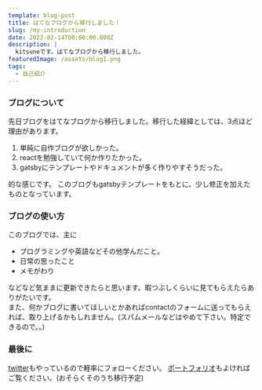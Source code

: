 ```yaml
---
template: blog-post
title: はてなブログから移行しました！
slug: /my-introduction
date: 2022-02-14T00:00:00.000Z
description: |
  kitsuneです。はてなブログから移行しました。
featuredImage: /assets/blog1.png
tags:
  - 自己紹介
---
```

### ブログについて

先日ブログをはてなブログから移行しました。移行した経緯としては、3点ほど理由があります。

1. 単純に自作ブログが欲しかった。
2. reactを勉強していて何か作りたかった。
3. gatsbyにテンプレートやドキュメントが多く作りやすそうだった。

的な感じです。
このブログもgatsbyテンプレートをもとに、少し修正を加えたものとなっています。

### ブログの使い方
このブログでは、主に
- プログラミングや英語などその他学んだこと。
- 日常の思ったこと
- メモがわり

などなど気ままに更新できたらと思います。暇つぶしくらいに見てもらえたらありがたいです。<br>
また、何かブログに書いてほしいとかあればcontactのフォームに送ってもらえれば、取り上げるかもしれません。(スパムメールなどはやめて下さい。特定できるので。。)<br>

### 最後に
[twitter](https://twitter.com/kitsune_yk)もやっているので軽率にフォローください。
[ポートフォリオ](https://kitsune-yk.tokyo)もよければご覧ください。(おそらくそのうち移行予定)

